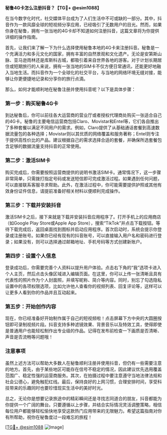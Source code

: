 **秘鲁4G卡怎么注册抖音？【TG💪+ @esim1088】**

在当今数字化时代，社交媒体平台成为了人们生活中不可或缺的一部分。其中，抖音作为一款风靡全球的短视频分享应用，已经吸引了无数用户的目光。然而，如果你身在秘鲁，拥有一张当地的4G卡却不知道如何注册抖音，这篇文章将为你提供详细的操作指南。

首先，让我们来了解一下为什么选择使用秘鲁本地的4G卡来注册抖音。秘鲁是一个充满活力和多元文化的国家，拥有丰富的自然景观和文化遗产。无论是安第斯山脉、亚马逊雨林还是库斯科古城，都吸引着来自世界各地的游客。对于计划长期居住或短期旅行的人来说，拥有一张当地的SIM卡不仅方便日常通讯，还能更好地融入当地生活。而抖音作为一个全球化的社交平台，与当地的网络环境无缝对接，能够让你更便捷地记录和分享你的旅行点滴。

那么，如何才能顺利地在秘鲁注册并使用抖音呢？以下是具体步骤：

### 第一步：购买秘鲁4G卡

到达秘鲁后，你可以前往各大运营商的营业厅或者授权代理商处购买一张适合自己的4G卡。秘鲁的主要电信运营商包括Claro、Movistar和Entel等，它们各自推出了多种套餐以满足不同用户的需求。例如，Claro提供了从基础通话套餐到高速数据流量包的各种选择；Movistar则以其优质的网络覆盖和服务著称；Entel则专注于提供高性价比的产品。建议根据自己的需求选择合适的套餐，并确保所选套餐包含足够的数据流量支持抖音的正常使用。

### 第二步：激活SIM卡

购买完成后，你需要按照运营商提供的说明书激活SIM卡。通常情况下，这一步骤非常简单，只需拨打指定号码或发送短信即可完成激活过程。如果遇到任何问题，可以直接联系客服寻求帮助。此外，在激活过程中，你可能需要提供护照或其他有效身份证件信息，请提前准备好相关材料以便顺利完成操作。

### 第三步：下载并安装抖音

激活SIM卡之后，接下来就是下载并安装抖音应用程序了。打开手机上的应用商店（如Google Play Store或Apple App Store），搜索“TikTok”并点击下载按钮。等待下载完成后，返回桌面找到图标并启动应用程序。首次启动时，系统会提示你登录或注册账号。如果你已经有现有的抖音账号，可以直接输入用户名和密码进行登录；如果没有，则可以选择通过邮箱地址、手机号码等方式创建新账户。

### 第四步：设置个人信息

登录成功后，你需要完善个人资料以提升用户体验。点击右下角的“我”选项卡进入个人主页，然后点击头像区域进入编辑页面。在这里，你可以上传一张清晰且具有代表性的照片作为个人封面照，并填写昵称、简介等内容。同时，别忘了勾选隐私设置中的各项权限选项，比如允许他人查看你的视频列表、回复评论等，这样可以让更多人看到你的作品并且互动起来。

### 第五步：开始创作内容

现在，你已经准备好开始制作属于自己的短视频啦！点击屏幕下方中央的大圆圈按钮即可录制视频片段。抖音支持多种滤镜效果、背景音乐以及特效工具，使得即使是普通用户也能轻松制作出专业级的作品。记得在发布前检查一下画质是否清晰、声音是否流畅等问题哦！

### 注意事项

虽然上述方法可以帮助大多数人在秘鲁顺利注册并使用抖音，但仍有一些需要注意的地方。首先，由于某些地区可能存在信号不稳定的情况，因此建议优先选用覆盖范围广、稳定性强的运营商服务。其次，在拍摄过程中要注意遵守当地法律法规和社会公德心，避免触犯红线。最后，保持良好的上网习惯，合理安排时间，享受科技带来的乐趣同时也要珍惜现实生活中的美好时光。

总之，无论你是想要记录旅途中的精彩瞬间还是寻找志同道合的朋友，抖音都能为你提供一个广阔的舞台。只要遵循以上步骤，并结合实际情况灵活调整策略，相信每位用户都能够轻松愉快地享受这款热门应用带来的无限魅力。希望这篇指南对你有所帮助，祝你在秘鲁度过一段难忘的旅程！

[[TG💪+ @esim1088](https://t.me/s/esim1088) ![Image](https://i.postimg.cc/4NQfJmqS/Snipaste-2025-05-13-00-14-12.png)]
